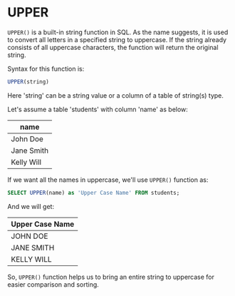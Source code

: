 # UPPER

`UPPER()` is a built-in string function in SQL. As the name suggests, it is used to convert all letters in a specified string to uppercase. If the string already consists of all uppercase characters, the function will return the original string.

Syntax for this function is:

```sql
UPPER(string)
```

Here 'string' can be a string value or a column of a table of string(s) type.

Let's assume a table 'students' with column 'name' as below:

| name       |
|------------|
| John Doe   |
| Jane Smith |
| Kelly Will |

If we want all the names in uppercase, we'll use `UPPER()` function as:

```sql
SELECT UPPER(name) as 'Upper Case Name' FROM students;
```

And we will get:

| Upper Case Name |
|----------------|
| JOHN DOE       |
| JANE SMITH     |
| KELLY WILL     |

So, `UPPER()` function helps us to bring an entire string to uppercase for easier comparison and sorting.